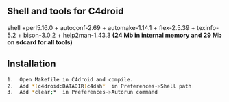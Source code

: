 Shell and tools for C4droid
----------------------------
shell +perl5.16.0 + autoconf-2.69 + automake-1.14.1 + flex-2.5.39 + texinfo-5.2 + bison-3.0.2 + help2man-1.43.3
**(24 Mb in internal memory and 29 Mb on sdcard for all tools)**

Installation
--------------

```sh
1.  Open Makefile in C4droid and compile.
2.  Add *(c4droid:DATADIR)c4dsh*  in Preferences->Shell path
3.  Add *clear;*  in Preferences->Autorun command
```


